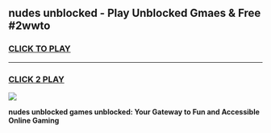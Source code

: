 
## nudes unblocked - Play Unblocked Gmaes & Free #2wwto
<h3>
<a href="https://news.freeplayer.one?title=nudes_unblocked&ref=26F">CLICK TO PLAY</a></h3>
<hr>

<h3>
<a href="https://news.freeplayer.one?title=nudes_unblocked&ref=26F">CLICK 2 PLAY</a>
  
</h3>

<a href="https://news.freeplayer.one?title=nudes_unblocked&ref=26F/"><img src="https://clearcache.store/games.png"></a>


**nudes unblocked games unblocked: Your Gateway to Fun and Accessible Online Gaming**
